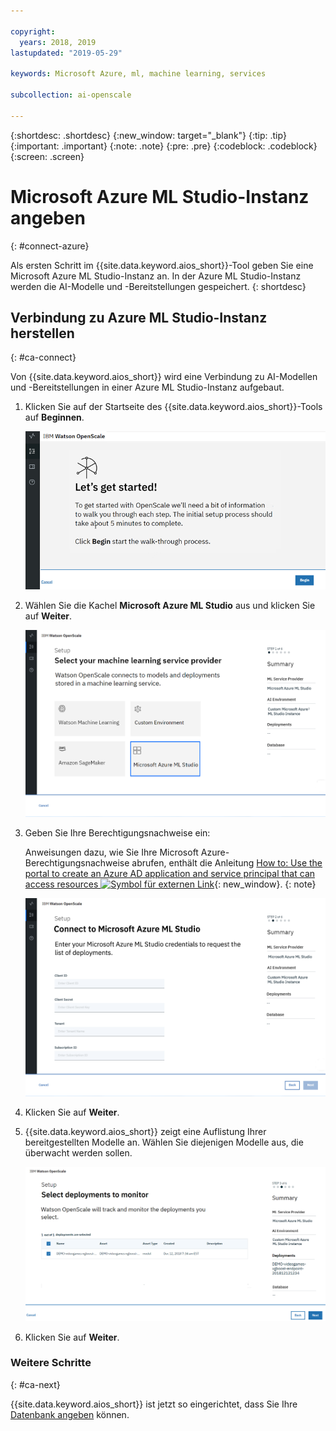 ```yaml
---

copyright:
  years: 2018, 2019
lastupdated: "2019-05-29"

keywords: Microsoft Azure, ml, machine learning, services

subcollection: ai-openscale

---
```


{:shortdesc: .shortdesc}
{:new_window: target="_blank"}
{:tip: .tip}
{:important: .important}
{:note: .note}
{:pre: .pre}
{:codeblock: .codeblock}
{:screen: .screen}

# Microsoft Azure ML Studio-Instanz angeben
{: #connect-azure}

Als ersten Schritt im {{site.data.keyword.aios_short}}-Tool geben Sie eine Microsoft Azure ML Studio-Instanz an. In der Azure ML Studio-Instanz werden die AI-Modelle und -Bereitstellungen gespeichert.
{: shortdesc}

## Verbindung zu Azure ML Studio-Instanz herstellen
{: #ca-connect}

Von {{site.data.keyword.aios_short}} wird eine Verbindung zu AI-Modellen und -Bereitstellungen in einer Azure ML Studio-Instanz aufgebaut.

1.  Klicken Sie auf der Startseite des {{site.data.keyword.aios_short}}-Tools auf **Beginnen**.

    ![Startseite](images/gs-config-start.png)

1.  Wählen Sie die Kachel **Microsoft Azure ML Studio** aus und klicken Sie auf **Weiter**.

    ![Azure ML Studio auswählen](images/connect-azure.png)

1.  Geben Sie Ihre Berechtigungsnachweise ein:

    Anweisungen dazu, wie Sie Ihre Microsoft Azure-Berechtigungsnachweise abrufen, enthält die Anleitung [How to: Use the portal to create an Azure AD application and service principal that can access resources ![Symbol für externen Link](../../icons/launch-glyph.svg "Symbol für externen Link")](https://docs.microsoft.com/en-us/azure/active-directory/develop/howto-create-service-principal-portal){: new_window}.
    {: note}

    ![Azure ML Studio-Berechtigungsnachweise eingeben](images/connect-azure-cred.png)

1.  Klicken Sie auf **Weiter**.

1.  {{site.data.keyword.aios_short}} zeigt eine Auflistung Ihrer bereitgestellten Modelle an. Wählen Sie diejenigen Modelle aus, die überwacht werden sollen.

    ![In MS Azure bereitgestellte Modelle auswählen](images/connect-azure-deploys.png)

1.  Klicken Sie auf **Weiter**.

### Weitere Schritte
{: #ca-next}

{{site.data.keyword.aios_short}} ist jetzt so eingerichtet, dass Sie Ihre [Datenbank angeben](/docs/services/ai-openscale?topic=ai-openscale-connect-db#connect-db) können.
